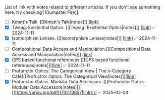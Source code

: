 List of link with notes related to different articles. If you don't see something here, try checking [[Dumpster Fire]].

- [ ] Kmett's Talk. \[[[Kmett's Talk|notes]]] \[[link](https://www.youtube.com/watch?v=cefnmjtAolY)]
- [x] Tweag. Existential Optics. \[[[Tweag. Existential Optics|notes]]] \[[link](https://www.tweag.io/blog/2022-05-05-existential-optics/)] ✅ 2024-11-11
- [x] Isomorphism Lenses. \[[[Isomorphism Lenses|notes]]] \[[link](https://www.twanvl.nl/blog/haskell/isomorphism-lenses)] ✅ 2024-11-11
- [ ] Compositional Data Access and Manipulation.\[[[Compositional Data Access and Manipulation|notes]]] \[[link](https://rutube.ru/video/6406fa71e762c8fe8c8ebe1fb58b40a7/)]
- [x] CPS based functional references \[[[CPS based functional references|notes]]]\[[link](https://www.twanvl.nl/blog/haskell/cps-functional-references)] ✅ 2024-11-11
- [ ]  Profunctor Optics: The Categorical View | The n-Category Café\[[[Profuctror Optics. The Categorical View|notes]]]\[[link](https://golem.ph.utexas.edu/category/2020/01/profunctor_optics_the_categori.html)]
- [x] Profunctor Optics. Modular Data Accessors. \[[[Profunctor Optics. Modular Data Accessors|notes]]\]\[[[https://arxiv.org/pdf/1703.10857|link]]\] ✅ 2025-02-04